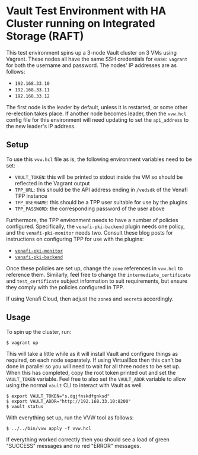 # Vault Test Environment with HA Cluster running on Integrated Storage (RAFT)

This test environment spins up a 3-node Vault cluster on 3 VMs using Vagrant.
These nodes all have the same SSH credentials for ease: `vagrant` for both the username and password.
The nodes' IP addresses are as follows:

- `192.168.33.10`
- `192.168.33.11`
- `192.168.33.12`

The first node is the leader by default, unless it is restarted, or some other re-election takes place.
If another node becomes leader, then the `vvw.hcl` config file for this environment will need updating to set the `api_address` to the new leader's IP address.

## Setup

To use this `vvw.hcl` file as is, the following environment variables need to be set:

- `VAULT_TOKEN`: this will be printed to stdout inside the VM so should be reflected in the Vagrant output
- `TPP_URL`: this should be the API address ending in `/vedsdk` of the Venafi TPP instance
- `TPP_USERNAME`: this should be a TPP user suitable for use by the plugins
- `TPP_PASSWORD`: the corresponding password of the user above

Furthermore, the TPP environment needs to have a number of policies configured.
Specifically, the `venafi-pki-backend` plugin needs one policy, and the `venafi-pki-monitor` needs two.
Consult these blog posts for instructions on configuring TPP for use with the plugins:

- [`venafi-pki-monitor`](https://medium.com/hashicorp-engineering/vault-integration-patterns-with-venafi-21c3626cdcdb)
- [`venafi-pki-backend`](https://medium.com/hashicorp-engineering/vault-integration-patterns-with-venafi-part-2-ff6a5fcc3d3d)

Once these policies are set up, change the `zone` references in `vvw.hcl` to reference them.
Similarly, feel free to change the `intermediate_certificate` and `test_certificate` subject information to suit requirements, but ensure they comply with the policies configured in TPP.

If using Venafi Cloud, then adjust the `zone`s and `secret`s accordingly.

## Usage

To spin up the cluster, run:

```shell
$ vagrant up
```

This will take a little while as it will install Vault and configure things as required, on each node separately.
If using VirtualBox then this can't be done in parallel so you will need to wait for all three nodes to be set up.
When this has completed, copy the root token printed out and set the `VAULT_TOKEN` variable.
Feel free to also set the `VAULT_ADDR` variable to allow using the normal `vault` CLI to interact with Vault as well.

```shell
$ export VAULT_TOKEN="s.dgjfnskdfgnksd"
$ export VAULT_ADDR="http://192.168.33.10:8200"
$ vault status
```

With everything set up, run the VVW tool as follows:

```shell
$ ../../bin/vvw apply -f vvw.hcl
```

If everything worked correctly then you should see a load of green "SUCCESS" messages and no red "ERROR" messages.
